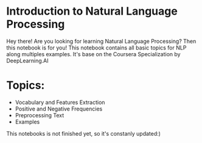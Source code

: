 # Introduction to Natural Language Processing
Hey there! Are you looking for learning Natural Language Processing? Then this notebook is for you!  This notebook contains all basic topics for NLP along multiples examples. It's base on the Coursera Specialization by DeepLearning.AI

# Topics: 
* Vocabulary and Features Extraction
* Positive and Negative Frequencies
* Preprocessing Text
* Examples

This notebooks is not finished yet, so it's constanly updated:)
